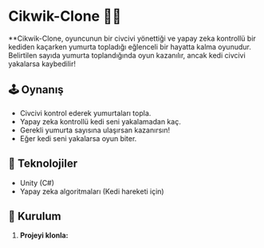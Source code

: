 # Cikwik-Clone 🐥🐱  

**Cikwik-Clone, oyuncunun bir civcivi yönettiği ve yapay zeka kontrollü bir kediden kaçarken yumurta topladığı eğlenceli bir hayatta kalma oyunudur. Belirtilen sayıda yumurta toplandığında oyun kazanılır, ancak kedi civcivi yakalarsa kaybedilir!  

## 🕹️ Oynanış  

- Civcivi kontrol ederek yumurtaları topla.  
- Yapay zeka kontrollü kedi seni yakalamadan kaç.  
- Gerekli yumurta sayısına ulaşırsan kazanırsın!  
- Eğer kedi seni yakalarsa oyun biter.  

## 🔧 Teknolojiler  

- Unity (C#)  
- Yapay zeka algoritmaları (Kedi hareketi için)  

## 🚀 Kurulum  

1. **Projeyi klonla:**
   
